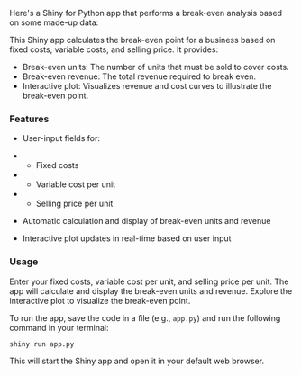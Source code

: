 Here's a Shiny for Python app that performs a break-even analysis based on some made-up data:



This Shiny app calculates the break-even point for a business based on fixed costs, variable costs, and selling price. It provides:
- Break-even units: The number of units that must be sold to cover costs.
- Break-even revenue: The total revenue required to break even.
- Interactive plot: Visualizes revenue and cost curves to illustrate the break-even point.

### Features
- User-input fields for:

- - Fixed costs
- - Variable cost per unit
- - Selling price per unit
- Automatic calculation and display of break-even units and revenue
- Interactive plot updates in real-time based on user input

### Usage
Enter your fixed costs, variable cost per unit, and selling price per unit.
The app will calculate and display the break-even units and revenue.
Explore the interactive plot to visualize the break-even point.

To run the app, save the code in a file (e.g., `app.py`) and run the following command in your terminal:

```
shiny run app.py
```

This will start the Shiny app and open it in your default web browser.